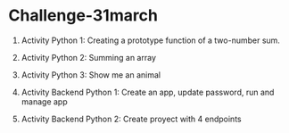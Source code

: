 # Challenge-31march

1. Activity Python 1: Creating a prototype function of a two-number sum.
 
2. Activity Python 2: Summing an array

3. Activity Python 3: Show me an animal
 
4. Activity Backend Python 1: Create an app, update password, run and manage app
 
5. Activity Backend Python 2: Create proyect with 4 endpoints
